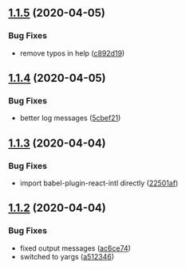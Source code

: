 ## [1.1.5](https://github.com/murar8/react-intl-locale-manager/compare/v1.1.4...v1.1.5) (2020-04-05)


### Bug Fixes

* remove typos in help ([c892d19](https://github.com/murar8/react-intl-locale-manager/commit/c892d19a46777c823f7e1f3e0425371a0c6f1ba3))

## [1.1.4](https://github.com/murar8/react-intl-locale-manager/compare/v1.1.3...v1.1.4) (2020-04-05)


### Bug Fixes

* better log messages ([5cbef21](https://github.com/murar8/react-intl-locale-manager/commit/5cbef2180f5fcbe6298b52bae55c6750e8371235))

## [1.1.3](https://github.com/murar8/react-intl-locale-manager/compare/v1.1.2...v1.1.3) (2020-04-04)


### Bug Fixes

* import babel-plugin-react-intl directly ([22501af](https://github.com/murar8/react-intl-locale-manager/commit/22501af0e4da9e89f1f397aa27d36378b0802341))

## [1.1.2](https://github.com/murar8/react-intl-locale-manager/compare/v1.1.1...v1.1.2) (2020-04-04)


### Bug Fixes

* fixed output messages ([ac6ce74](https://github.com/murar8/react-intl-locale-manager/commit/ac6ce74370b12e6dc1f479930b83fc0deca45961))
* switched to yargs ([a512346](https://github.com/murar8/react-intl-locale-manager/commit/a51234638733edeefbed53f8eb1f90d0419c22df))

